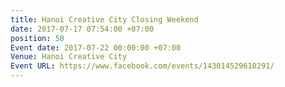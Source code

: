 ```yaml
---
title: Hanoi Creative City Closing Weekend
date: 2017-07-17 07:54:00 +07:00
position: 50
Event date: 2017-07-22 00:00:00 +07:00
Venue: Hanoi Creative City
Event URL: https://www.facebook.com/events/143014529610291/
---
```


